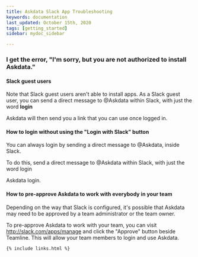 ```yaml
---
title: Askdata Slack App Troubleshooting
keywords: documentation
last_updated: October 15th, 2020
tags: [getting_started]
sidebar: mydoc_sidebar

---
```


### I get the error, "I'm sorry, but you are not authorized to install Askdata."

#### Slack guest users

Note that Slack guest users aren't able to install apps. As a Slack guest user, you can send a direct message to @Askdata within Slack, with just the word **login**

Askdata will then send you a link that you can use once logged in.

#### How to login without using the "Login with Slack" button

You can always login by sending a direct message to @Askdata, inside Slack.

To do this, send a direct message to @Askdata within Slack, with just the word login

Askdata login.

#### How to pre-approve Askdata to work with everybody in your team

Depending on the way that Slack is configured, it's possible that Askdata may need to be approved by a team administrator or the team owner. 

To pre-approve Askdata to work with your team, you can visit <http://slack.com/apps/manage> and click the "Approve" button beside Teamline. This will allow your team members to login and use Askdata. 

  




    {% include links.html %}

    